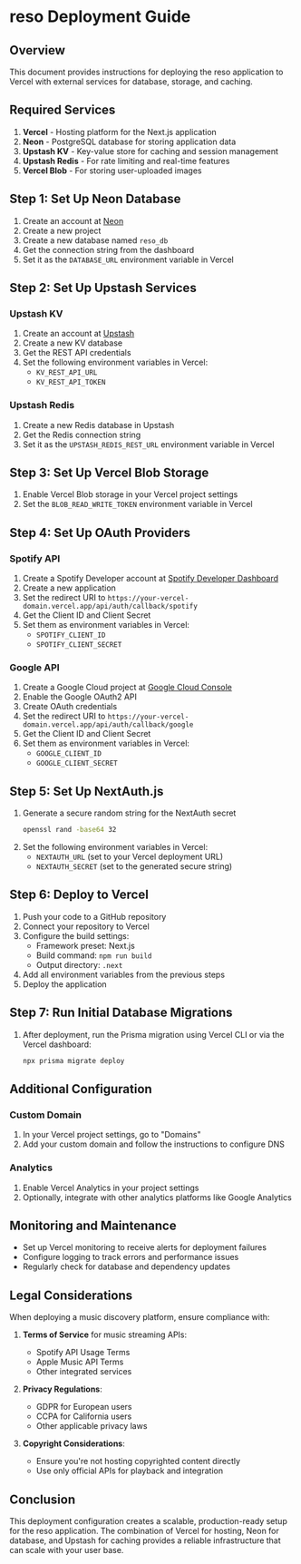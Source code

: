 # reso Deployment Guide

## Overview

This document provides instructions for deploying the reso application to Vercel with external services for database, storage, and caching.

## Required Services

1. **Vercel** - Hosting platform for the Next.js application
2. **Neon** - PostgreSQL database for storing application data
3. **Upstash KV** - Key-value store for caching and session management
4. **Upstash Redis** - For rate limiting and real-time features
5. **Vercel Blob** - For storing user-uploaded images

## Step 1: Set Up Neon Database

1. Create an account at [Neon](https://neon.tech/)
2. Create a new project
3. Create a new database named `reso_db`
4. Get the connection string from the dashboard
5. Set it as the `DATABASE_URL` environment variable in Vercel

## Step 2: Set Up Upstash Services

### Upstash KV
1. Create an account at [Upstash](https://upstash.com/)
2. Create a new KV database
3. Get the REST API credentials
4. Set the following environment variables in Vercel:
   - `KV_REST_API_URL`
   - `KV_REST_API_TOKEN`

### Upstash Redis
1. Create a new Redis database in Upstash
2. Get the Redis connection string
3. Set it as the `UPSTASH_REDIS_REST_URL` environment variable in Vercel

## Step 3: Set Up Vercel Blob Storage

1. Enable Vercel Blob storage in your Vercel project settings
2. Set the `BLOB_READ_WRITE_TOKEN` environment variable in Vercel

## Step 4: Set Up OAuth Providers

### Spotify API
1. Create a Spotify Developer account at [Spotify Developer Dashboard](https://developer.spotify.com/dashboard/)
2. Create a new application
3. Set the redirect URI to `https://your-vercel-domain.vercel.app/api/auth/callback/spotify`
4. Get the Client ID and Client Secret
5. Set them as environment variables in Vercel:
   - `SPOTIFY_CLIENT_ID`
   - `SPOTIFY_CLIENT_SECRET`

### Google API
1. Create a Google Cloud project at [Google Cloud Console](https://console.cloud.google.com/)
2. Enable the Google OAuth2 API
3. Create OAuth credentials
4. Set the redirect URI to `https://your-vercel-domain.vercel.app/api/auth/callback/google`
5. Get the Client ID and Client Secret
6. Set them as environment variables in Vercel:
   - `GOOGLE_CLIENT_ID`
   - `GOOGLE_CLIENT_SECRET`

## Step 5: Set Up NextAuth.js

1. Generate a secure random string for the NextAuth secret
   ```bash
   openssl rand -base64 32
   ```
2. Set the following environment variables in Vercel:
   - `NEXTAUTH_URL` (set to your Vercel deployment URL)
   - `NEXTAUTH_SECRET` (set to the generated secure string)

## Step 6: Deploy to Vercel

1. Push your code to a GitHub repository
2. Connect your repository to Vercel
3. Configure the build settings:
   - Framework preset: Next.js
   - Build command: `npm run build`
   - Output directory: `.next`
4. Add all environment variables from the previous steps
5. Deploy the application

## Step 7: Run Initial Database Migrations

1. After deployment, run the Prisma migration using Vercel CLI or via the Vercel dashboard:
   ```bash
   npx prisma migrate deploy
   ```

## Additional Configuration

### Custom Domain
1. In your Vercel project settings, go to "Domains"
2. Add your custom domain and follow the instructions to configure DNS

### Analytics
1. Enable Vercel Analytics in your project settings
2. Optionally, integrate with other analytics platforms like Google Analytics

## Monitoring and Maintenance

- Set up Vercel monitoring to receive alerts for deployment failures
- Configure logging to track errors and performance issues
- Regularly check for database and dependency updates

## Legal Considerations

When deploying a music discovery platform, ensure compliance with:

1. **Terms of Service** for music streaming APIs:
   - Spotify API Usage Terms
   - Apple Music API Terms
   - Other integrated services

2. **Privacy Regulations**:
   - GDPR for European users
   - CCPA for California users
   - Other applicable privacy laws

3. **Copyright Considerations**:
   - Ensure you're not hosting copyrighted content directly
   - Use only official APIs for playback and integration

## Conclusion

This deployment configuration creates a scalable, production-ready setup for the reso application. The combination of Vercel for hosting, Neon for database, and Upstash for caching provides a reliable infrastructure that can scale with your user base. 